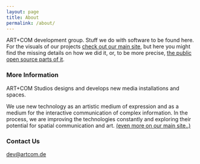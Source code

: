 ```yaml
---
layout: page
title: About
permalink: /about/
---
```


ART+COM development group. Stuff we do with software to be found here. For the visuals of our projects [check out our main site](http://artcom.de/en/), but here you might find the missing details on how we did it, or, to be more precise, [the public open source parts of it](https://github.com/artcom).

### More Information

ART+COM Studios designs and develops new media installations and spaces.

We use new technology as an artistic medium of expression and as a medium for
the interactive communication of complex information. In the process, we are
improving the technologies constantly and exploring their potential for spatial
communication and art. [(even more on our main site..)](http://artcom.de/en/about/)

### Contact Us

[dev@artcom.de](mailto:dev@artcom.de)
